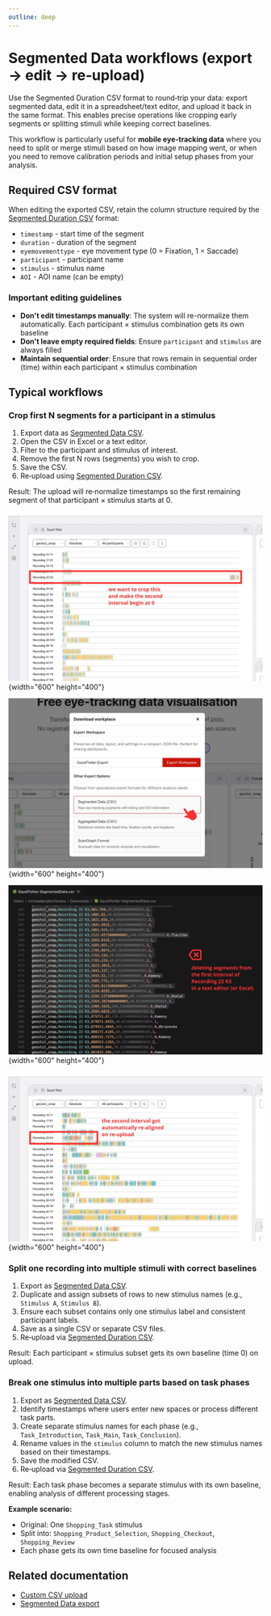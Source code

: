 ```yaml
---
outline: deep
---
```


# Segmented Data workflows (export → edit → re‑upload)

Use the Segmented Duration CSV format to round‑trip your data: export segmented data, edit it in a spreadsheet/text editor, and upload it back in the same format. This enables precise operations like cropping early segments or splitting stimuli while keeping correct baselines.

This workflow is particularly useful for **mobile eye-tracking data** where you need to split or merge stimuli based on how image mapping went, or when you need to remove calibration periods and initial setup phases from your analysis.

## Required CSV format

When editing the exported CSV, retain the column structure required by the [Segmented Duration CSV](/upload-data/custom-csv#segmented-duration-csv) format:
- `timestamp` - start time of the segment
- `duration` - duration of the segment  
- `eyemovementtype` - eye movement type (0 = Fixation, 1 = Saccade)
- `participant` - participant name
- `stimulus` - stimulus name
- `AOI` - AOI name (can be empty)

### Important editing guidelines
- **Don't edit timestamps manually**: The system will re-normalize them automatically. Each participant × stimulus combination gets its own baseline
- **Don't leave empty required fields**: Ensure `participant` and `stimulus` are always filled
- **Maintain sequential order**: Ensure that rows remain in sequential order (time) within each participant × stimulus combination

## Typical workflows

### Crop first N segments for a participant in a stimulus
1. Export data as [Segmented Data CSV](/export/segmented-data/).
2. Open the CSV in Excel or a text editor.
3. Filter to the participant and stimulus of interest.
4. Remove the first N rows (segments) you wish to crop.
5. Save the CSV.
6. Re‑upload using [Segmented Duration CSV](/upload-data/custom-csv#segmented-duration-csv).

Result: The upload will re‑normalize timestamps so the first remaining segment of that participant × stimulus starts at 0.

![1. Before cropping - segments to be removed highlighted](./img/segmented-data-workflow_1.jpg){width="600" height="400"}

![2. Export options in GazePlotter (select the Segmented Data export)](./img/segmented-data-workflow_2.jpg){width="600" height="400"}

![3. Removing segments in text editor](./img/segmented-data-workflow_3.jpg){width="600" height="400"}

![4. After cropping and re-upload - second interval automatically re-aligned](./img/segmented-data-workflow_4.jpg){width="600" height="400"}

### Split one recording into multiple stimuli with correct baselines
1. Export as [Segmented Data CSV](/export/segmented-data/).
2. Duplicate and assign subsets of rows to new stimulus names (e.g., `Stimulus A`, `Stimulus B`).
3. Ensure each subset contains only one stimulus label and consistent participant labels.
4. Save as a single CSV or separate CSV files.
5. Re‑upload via [Segmented Duration CSV](/upload-data/custom-csv#segmented-duration-csv).

Result: Each participant × stimulus subset gets its own baseline (time 0) on upload.

### Break one stimulus into multiple parts based on task phases
1. Export as [Segmented Data CSV](/export/segmented-data/).
2. Identify timestamps where users enter new spaces or process different task parts.
3. Create separate stimulus names for each phase (e.g., `Task_Introduction`, `Task_Main`, `Task_Conclusion`).
4. Rename values in the `stimulus` column to match the new stimulus names based on their timestamps.
5. Save the modified CSV.
6. Re‑upload via [Segmented Duration CSV](/upload-data/custom-csv#segmented-duration-csv).

Result: Each task phase becomes a separate stimulus with its own baseline, enabling analysis of different processing stages.

**Example scenario:**
- Original: One `Shopping_Task` stimulus
- Split into: `Shopping_Product_Selection`, `Shopping_Checkout`, `Shopping_Review`
- Each phase gets its own time baseline for focused analysis

## Related documentation
- [Custom CSV upload](/upload-data/custom-csv)
- [Segmented Data export](/export/segmented-data/)


